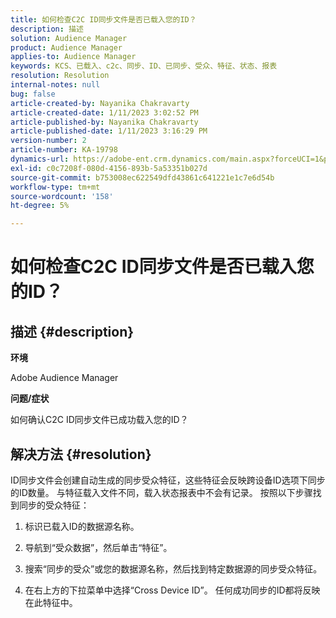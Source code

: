 ```yaml
---
title: 如何检查C2C ID同步文件是否已载入您的ID？
description: 描述
solution: Audience Manager
product: Audience Manager
applies-to: Audience Manager
keywords: KCS、已载入、c2c、同步、ID、已同步、受众、特征、状态、报表
resolution: Resolution
internal-notes: null
bug: false
article-created-by: Nayanika Chakravarty
article-created-date: 1/11/2023 3:02:52 PM
article-published-by: Nayanika Chakravarty
article-published-date: 1/11/2023 3:16:29 PM
version-number: 2
article-number: KA-19798
dynamics-url: https://adobe-ent.crm.dynamics.com/main.aspx?forceUCI=1&pagetype=entityrecord&etn=knowledgearticle&id=8e25c401-c191-ed11-aad1-6045bd006e5a
exl-id: c0c7208f-080d-4156-893b-5a53351b027d
source-git-commit: b753008ec622549dfd43861c641221e1c7e6d54b
workflow-type: tm+mt
source-wordcount: '158'
ht-degree: 5%

---
```


# 如何检查C2C ID同步文件是否已载入您的ID？

## 描述 {#description}


<b>环境</b>

Adobe Audience Manager

<b>问题/症状</b>

如何确认C2C ID同步文件已成功载入您的ID？




## 解决方法 {#resolution}


ID同步文件会创建自动生成的同步受众特征，这些特征会反映跨设备ID选项下同步的ID数量。 与特征载入文件不同，载入状态报表中不会有记录。 按照以下步骤找到同步的受众特征：

1) 标识已载入ID的数据源名称。

2) 导航到“受众数据”，然后单击“特征”。

3) 搜索“同步的受众”或您的数据源名称，然后找到特定数据源的同步受众特征。

4) 在右上方的下拉菜单中选择“Cross Device ID”。 任何成功同步的ID都将反映在此特征中。

